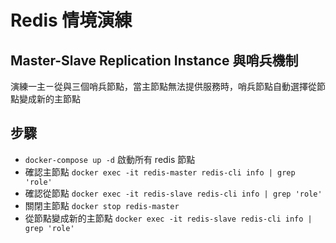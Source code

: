 # Redis 情境演練

## Master-Slave Replication Instance 與哨兵機制
演練一主ㄧ從與三個哨兵節點，當主節點無法提供服務時，哨兵節點自動選擇從節點變成新的主節點

## 步驟
- `docker-compose up -d` 啟動所有 redis 節點
- 確認主節點 `docker exec -it redis-master redis-cli info | grep 'role'`
- 確認從節點 `docker exec -it redis-slave redis-cli info | grep 'role'`
- 關閉主節點 `docker stop redis-master`
- 從節點變成新的主節點 `docker exec -it redis-slave redis-cli info | grep 'role'`
